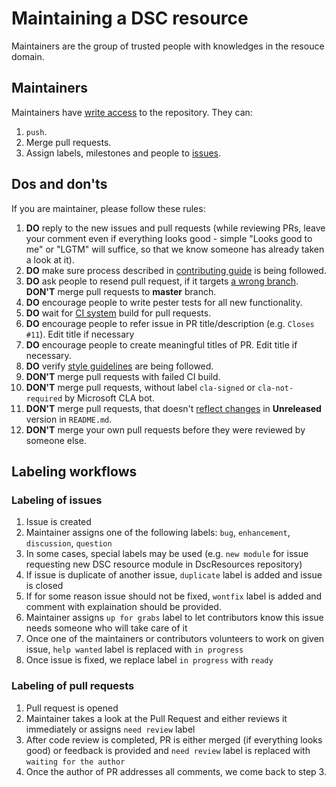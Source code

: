 # Maintaining a DSC resource

Maintainers are the group of trusted people with knowledges in the resouce domain.

## Maintainers

Maintainers have [write access](https://help.github.com/articles/permission-levels-for-an-organization-repository/) to the repository.
They can:

1. `push`.
2. Merge pull requests.
3. Assign labels, milestones and people to [issues](https://guides.github.com/features/issues/).

## Dos and don'ts

If you are maintainer, please follow these rules:

1. **DO** reply to the new issues and pull requests (while reviewing PRs, leave your comment even if everything looks good - simple "Looks good to me" or "LGTM" will suffice, so that we know someone has already taken a look at it).
1. **DO** make sure process described in [contributing guide](https://github.com/PowerShell/DscResources/blob/master/CONTRIBUTING.md) is being followed.
1. **DO** ask people to resend pull request, if it targets [a wrong branch](CONTRIBUTING.md#lifecycle-of-a-pull-request).
**DON'T** merge pull requests to **master** branch.
1. **DO** encourage people to write pester tests for all new functionality.
1. **DO** wait for [CI system](CONTRIBUTING.md#appveyor) build for pull requests.
1. **DO** encourage people to refer issue in PR title/description (e.g. ```Closes #11```). Edit title if necessary
1. **DO** encourage people to create meaningful titles of PR. Edit title if necessary.
1. **DO** verify [style guidelines](https://github.com/PowerShell/DscResources/blob/master/StyleGuidelines.md) are being followed.
1. **DON'T** merge pull requests with failed CI build.
1. **DON'T** merge pull requests, without label `cla-signed` or `cla-not-required` by Microsoft CLA bot.
1. **DON'T** merge pull requests, that doesn't [reflect changes](CONTRIBUTING.md#lifecycle-of-a-pull-request) in **Unreleased** version in `README.md`.
1. **DON'T** merge your own pull requests before they were reviewed by someone else.

## Labeling workflows

### Labeling of issues

1. Issue is created
1. Maintainer assigns one of the following labels: ```bug```, ```enhancement```, ```discussion```, ```question```
  1. In some cases, special labels may be used (e.g. ```new module``` for issue requesting new DSC resource module in DscResources repository)
  1. If issue is duplicate of another issue, ```duplicate``` label is added and issue is closed
  1. If for some reason issue should not be fixed, ```wontfix``` label is added and comment with explaination should be provided.
1. Maintainer assigns ```up for grabs``` label to let contributors know this issue needs someone who will take care of it
1. Once one of the maintainers or contributors volunteers to work on given issue, ```help wanted``` label is replaced with ```in progress```
1. Once issue is fixed, we replace label ```in progress``` with ```ready```

### Labeling of pull requests
1. Pull request is opened
2. Maintainer takes a look at the Pull Request and either reviews it immediately or assigns ```need review``` label
3. After code review is completed, PR is either merged (if everything looks good) or feedback is provided and ```need review``` label is replaced with ```waiting for the author```
4. Once the author of PR addresses all comments, we come back to step 3. 
